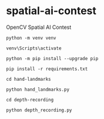 # spatial-ai-contest
OpenCV Spatial AI Contest

```
python -m venv venv
```

```
venv\Scripts\activate
```

```
python -m pip install --upgrade pip
```

```
pip install -r requirements.txt
```

```
cd hand-landmarks
```

```
python hand_landmarks.py
```

```
cd depth-recording
```

```
python depth_recording.py
```